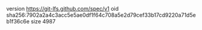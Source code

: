 version https://git-lfs.github.com/spec/v1
oid sha256:7902a2a4c3acc5e5ae0df1f64c708a5e2d79cef33b17cd9220a71d5eb1f36c6e
size 4987
